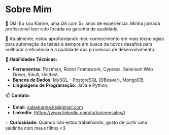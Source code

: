 # Sobre Mim

👋 Olá! Eu sou Karine, uma QA com 5+ anos de experiência. Minha jornada profissional tem sido focada na garantia de qualidade.

🎯 Atualmente, estou aprofundando meu conhecimento em mais tecnologias para automação de testes e sempre em busca de novos desafios para melhorar a eficiência e a qualidade dos processos de desenvolvimento.

🔧 **Habilidades Técnicas:**
- **Ferramentas**: Postman, Robot Framework, Cypress, Selenium Web Driver, Sikuli, Unittest.
- **Bancos de Dados**: MySQL - PostgreSQL (DBeaver), MongoDB.
- **Linguagens de Programação**: Java e Python.

📫 **Contato:**
- **Email**: saleskarine.ks@gmail.com
- **LinkedIn**: (https://www.linkedin.com/in/karineesales/)

💡 **Curiosidade:** Quando não estou trabalhando, gosto de curtir uma saidinha com meus filhos <3

<!--
**saleskarine/saleskarine** is a ✨ _special_ ✨ repository because its `README.md` (this file) appears on your GitHub profile.

Here are some ideas to get you started:

- 🔭 I’m currently working on ...
- 🌱 I’m currently learning ...
- 👯 I’m looking to collaborate on ...
- 🤔 I’m looking for help with ...
- 💬 Ask me about ...
- 📫 How to reach me: ...
- 😄 Pronouns: ...
- ⚡ Fun fact: ...
-->
